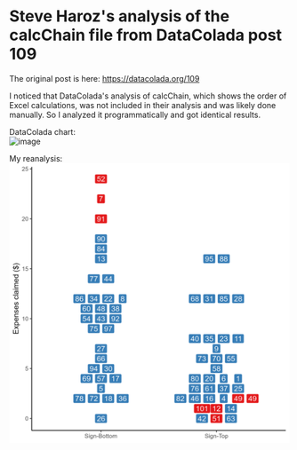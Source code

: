 # Steve Haroz's analysis of the calcChain file from DataColada post 109

The original post is here: https://datacolada.org/109

I noticed that DataColada's analysis of calcChain, which shows the order of Excel calculations, was not included in their analysis and was likely done manually. So I analyzed it programmatically and got identical results. 

DataColada chart:  
![image](https://github.com/steveharoz/data_colada_109/assets/2257540/d4907851-ab02-4af9-9534-85982efe0a0f)

My reanalysis:  
![image](output/steve%20plot.png)
